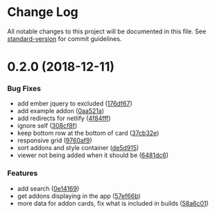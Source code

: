 # Change Log

All notable changes to this project will be documented in this file. See [standard-version](https://github.com/conventional-changelog/standard-version) for commit guidelines.

<a name="0.2.0"></a>
# 0.2.0 (2018-12-11)


### Bug Fixes

* add ember jquery to excluded ([176df67](https://github.com/knownasilya/ember-addon-viewer/commit/176df67))
* add example addon ([0aa521a](https://github.com/knownasilya/ember-addon-viewer/commit/0aa521a))
* add redirects for netlify ([4f84fff](https://github.com/knownasilya/ember-addon-viewer/commit/4f84fff))
* ignore self ([308cf8f](https://github.com/knownasilya/ember-addon-viewer/commit/308cf8f))
* keep bottom row at the bottom of card ([37cb32e](https://github.com/knownasilya/ember-addon-viewer/commit/37cb32e))
* responsive grid ([9760af9](https://github.com/knownasilya/ember-addon-viewer/commit/9760af9))
* sort addons and style container ([de5d915](https://github.com/knownasilya/ember-addon-viewer/commit/de5d915))
* viewer not being added when it should be ([6481dc6](https://github.com/knownasilya/ember-addon-viewer/commit/6481dc6))


### Features

* add search ([0e14169](https://github.com/knownasilya/ember-addon-viewer/commit/0e14169))
* get addons displaying in the app ([57ef66b](https://github.com/knownasilya/ember-addon-viewer/commit/57ef66b))
* more data for addon cards, fix what is included in builds ([58a6c01](https://github.com/knownasilya/ember-addon-viewer/commit/58a6c01))

